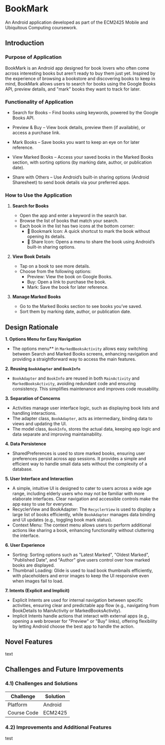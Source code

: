 # BookMark
An Android application developed as part of the ECM2425 Mobile and Ubiquitous Computing coursework.

## Introduction
### Purpose of Application
BookMark is an Android app designed for book lovers who often come across interesting books but aren’t ready to buy them just yet. Inspired by the experience of browsing a bookstore and discovering books to keep in mind, BookMark allows users to search for books using the Google Books API, preview details, and "mark" books they want to track for later.

### Functionality of Application
* Search for Books – Find books using keywords, powered by the Google Books API.

* Preview & Buy – View book details, preview them (if available), or access a purchase link.

* Mark Books – Save books you want to keep an eye on for later reference.

* View Marked Books – Access your saved books in the Marked Books section, with sorting options (by marking date, author, or publication date).

* Share with Others – Use Android’s built-in sharing options (Android Sharesheet) to send book details via your preferred apps.

###  How to Use the Application
1. **Search for Books**  
   - Open the app and enter a keyword in the search bar.  
   - Browse the list of books that match your search.  
   - Each book in the list has two icons at the bottom corner:  
     - 🔖 Bookmark Icon: A quick shortcut to mark the book without opening its details.  
     - 🔗 Share Icon: Opens a menu to share the book using Android’s built-in sharing options.  

2. **View Book Details**  
   - Tap on a book to see more details.  
   - Choose from the following options:  
     - Preview: View the book on Google Books.  
     - Buy: Open a link to purchase the book.  
     - Mark: Save the book for later reference.  

3. **Manage Marked Books**  
   - Go to the Marked Books section to see books you’ve saved.  
   - Sort them by marking date, author, or publication date.  

## Design Rationale
**1. Options Menu for Easy Navigation**
- The options menu** in `MarkedBooksActivity` allows easy switching between Search and Marked Books screens, enhancing navigation and providing a straightforward way to access the main features.

**2. Reusing `BookAdapter` and `BookInfo`**
- `BookAdapter` and `BookInfo` are reused in both `MainActivity` and `MarkedBooksActivity`, avoiding redundant code and ensuring consistency. This simplifies maintenance and improves code reusability.

 **3. Separation of Concerns**
- Activities manage user interface logic, such as displaying book lists and handling interactions.
- The adapter class, `BookAdapter`, acts as intermediary, binding data to views and updating the UI.
- The model class, `BookInfo`, stores the actual data, keeping app logic and data separate and improving maintainability.

 **4. Data Persistence**
- SharedPreferences is used to store marked books, ensuring user preferences persist across app sessions. It provides a simple and efficient way to handle small data sets without the complexity of a database.

 **5. User Interface and Interaction**
- A simple, intuitive UI is designed to cater to users across a wide age range, including elderly users who may not be familiar with more elaborate interfaces. Clear navigation and accessible controls make the app easy to use for everyone.
- RecyclerView and BookAdapter: The `RecyclerView` is used to display a large list of books efficiently, while `BookAdapter` manages data binding and UI updates (e.g., toggling book mark status).
- Context Menu: The context menu allows users to perform additional actions like sharing a book, enhancing functionality without cluttering the interface.

 **6. User Experience**
- Sorting: Sorting options such as "Latest Marked", "Oldest Marked", "Published Date", and "Author" give users control over how marked books are displayed.
- Thumbnail Loading: Glide is used to load book thumbnails efficiently, with placeholders and error images to keep the UI responsive even when images fail to load.

 **7. Intents (Explicit and Implicit)**
- Explicit Intents are used for internal navigation between specific activities, ensuring clear and predictable app flow (e.g., navigating from BookDetails to MainActivity or MarkedBooksActivity).
- Implicit Intents handle actions that interact with external apps (e.g., opening a web browser for "Preview" or "Buy" links), offering flexibility by letting Android choose the best app to handle the action.
  
## Novel Features
text

## Challenges and Future Imrpovements
### 4.1) Challenges and Solutions
| Challenge        | Solution                                                              |
|---------------|------------------------------------------------------------------------|
| Platform      | Android                                                                |
| Course Code   | ECM2425                                                                |

### 4.2) Improvements and Additional Features
test
